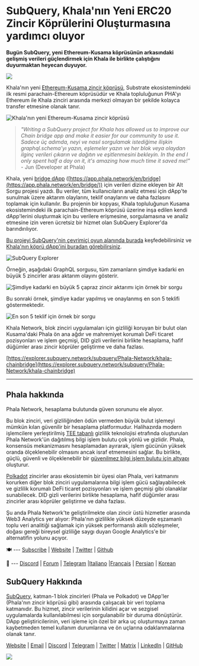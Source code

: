 # SubQuery, Khala'nın Yeni ERC20 Zincir Köprülerini Oluşturmasına yardımcı oluyor

**Bugün SubQuery, yeni Ethereum-Kusama köprüsünün arkasındaki gelişmiş verileri güçlendirmek için Khala ile birlikte çalıştığını duyurmaktan heyecan duyuyor.**

![](https://miro.medium.com/max/700/1*rXooUCLYTT3rWp-mXSryxg.png)

Khala'nın yeni [Ethereum-Kusama zincir köprüsü](https://app.phala.network/en/bridge/), Substrate ekosistemindeki ilk resmi parachain-Ethereum köprüsüdür ve Khala topluluğunun PHA'yı Ethereum ile Khala zinciri arasında merkezi olmayan bir şekilde kolayca transfer etmesine olanak tanır.

![Khala'nın yeni Ethereum-Kusama zincir köprüsü](https://miro.medium.com/max/700/1*9k8TLUugLCsXHWOHlU2Gkg.png)

> _"Writing a SubQuery project for Khala has allowed us to improve our Chain bridge app and make it easier for our community to use it. Sadece üç adımda, neyi ve nasıl sorgulamak istediğime ilişkin graphql.schema'yı yazın, eşlemeler yazın ve her blok veya olaydan ilginç verileri çıkarın ve dağıtın ve eşitlenmesini bekleyin. In the end I only spent half a day on it, it's amazing how much time it saved me!"_ - Jun (Developer at Phala)

Khala, yeni [bridge dApp](https://app.phala.network/en/bridge/) ([https://app.phala.network/en/bridge](https://app.phala.network/en/bridge/)) için verileri dizine ekleyen bir Alt Sorgu projesi yazdı. Bu veriler, tüm kullanıcıların analiz etmesi için dApp'te sunulmak üzere aktarım olaylarını, teklif onaylarını ve daha fazlasını toplamak için kullanılır. Bu projenin bir kopyası, Khala topluluğunun Kusama ekosistemindeki ilk parachain-Ethereum köprüsü üzerine inşa edilen kendi dApp'lerini oluşturmak için bu verilere erişmesine, sorgulamasına ve analiz etmesine izin veren ücretsiz bir hizmet olan SubQuery Explorer'da barındırılıyor.

[Bu projeyi SubQuery'nin çevrimiçi oyun alanında burada](https://explorer.subquery.network/subquery/Phala-Network/khala-chainbridge) keşfedebilirsiniz ve [Khala'nın köprü dApp'ini buradan görebilirsiniz](https://app.phala.network/en/bridge/).

![SubQuery Explorer](https://miro.medium.com/max/700/1*epyc3vnlRiWwEXN27lgZgw.png)

Örneğin, aşağıdaki GraphQL sorgusu, tüm zamanların şimdiye kadarki en büyük 5 zincirler arası aktarım olayını gösterir.

![Şimdiye kadarki en büyük 5 çapraz zincir aktarımı için örnek bir sorgu](https://miro.medium.com/max/700/1*lQiiQgti75yb1tVoXXxipw.png)

Bu sonraki örnek, şimdiye kadar yapılmış ve onaylanmış en son 5 teklifi göstermektedir.

![En son 5 teklif için örnek bir sorgu](https://miro.medium.com/max/700/1*SdlwnW-kkqZ_Lh4h7KFhtw.png)

Khala Network, blok zinciri uygulamaları için gizliliği koruyan bir bulut olan Kusama'daki Phala ön ana ağdır ve mahremiyet korumalı DeFi ticaret pozisyonları ve işlem geçmişi, DID gizli verilerini birlikte hesaplama, hafif düğümler arası zincir köprüler geliştirme ve daha fazlası.

[https://explorer.subquery.network/subquery/Phala-Network/khala-chainbridge](https://explorer.subquery.network/subquery/Phala-Network/khala-chainbridge)

---

## Phala hakkında

Phala Network, hesaplama bulutunda güven sorununu ele alıyor.

Bu blok zinciri, veri gizliliğinden ödün vermeden büyük bulut işlemeyi mümkün kılan güvenilir bir hesaplama platformudur. Halihazırda modern işlemcilere yerleştirilmiş [TEE tabanlı](https://en.wikipedia.org/wiki/Trusted_execution_environment) gizlilik teknolojisi etrafında oluşturulan Phala Network'ün dağıtılmış bilgi işlem bulutu çok yönlü ve gizlidir. Phala, konsensüs mekanizmasını hesaplamadan ayırarak, işlem gücünün yüksek oranda ölçeklenebilir olmasını ancak israf etmemesini sağlar. Bu birlikte, güçlü, güvenli ve ölçeklenebilir bir [güvenilmez bilgi işlem bulutu için altyapı](https://medium.com/phala-network/phala-transparent-and-private-global-computation-cloud-2d80c70ad1e9) oluşturur.

[Polkadot](https://polkadot.network/technology/) zincirler arası ekosistemin bir üyesi olan Phala, veri katmanını korurken diğer blok zinciri uygulamalarına bilgi işlem gücü sağlayabilecek ve gizlilik korumalı DeFi ticaret pozisyonları ve işlem geçmişi gibi olanaklar sunabilecek. DID gizli verilerini birlikte hesaplama, hafif düğümler arası zincirler arası köprüler geliştirme ve daha fazlası.

Şu anda Phala Network'te geliştirilmekte olan zincir üstü hizmetler arasında Web3 Analytics yer alıyor: Phala'nın gizlilikle yüksek düzeyde eşzamanlı toplu veri analitiği sağlamak için yüksek performanslı akıllı sözleşmeler, doğası gereği bireysel gizliliğe saygı duyan Google Analytics'e bir alternatifin yolunu açıyor.

🍽 --- [Subscribe](https://mailchi.mp/fd48395f09dc/w3a-landing-page) | [Website](https://phala.network/) | [Twitter](https://twitter.com/PhalaNetwork) | [Github](https://github.com/Phala-Network)

🥤 --- [Discord](https://discord.gg/myBmQu5) | [Forum](https://forum.phala.network/) | [Telegram](https://t.me/phalanetwork) |[Italiano](https://medium.com/phala-italia/ancora-pi%C3%B9-premi-in-arrivo-fino-a-150-pha-per-ksm-e-nuove-nft-in-edizione-speciale-ba2776148de8) |[Français](https://medium.com/phala-fran%C3%A7ais/encore-plus-de-r%C3%A9compenses-jusqu%C3%A0-150-pha-par-ksm-et-de-nouveaux-nft-%C3%A9dition-sp%C3%A9ciale-9e5f7683c5b6) | [Persian](https://virgool.io/PhalaNetwork-Persian/%D8%AC%D9%88%D8%A7%DB%8C%D8%B2-%D8%A8%DB%8C%D8%B4%D8%AA%D8%B1-%D8%A8%D8%B2%D9%88%D8%AF%DB%8C-%D8%AA%D8%A7-%DB%B1%DB%B5%DB%B0-pha-%D8%A8%D9%87-%D8%A7%D8%B2%D8%A7%DB%8C-%D9%87%D8%B1-ksm-%D9%88-%D9%86%D8%B3%D8%AE%D9%87-%D9%87%D8%A7%DB%8C-nft-%D9%88%DB%8C%DA%98%D9%87-ejxonlenaxp2) | [Korean](https://medium.com/phala-%ED%95%9C%EA%B5%AD)

## SubQuery Hakkında

[SubQuery](https://subquery.network/), katman-1 blok zincirleri (Phala ve Polkadot) ve DApp'ler (Phala'nın zincir köprüsü gibi) arasında çalışacak bir veri toplama katmanıdır. Bu hizmet, zincir verilerinin kilidini açar ve sezgisel uygulamalarda kullanılabilmesi için sorgulanabilir bir duruma dönüştürür. DApp geliştiricilerinin, veri işleme için özel bir arka uç oluşturmaya zaman kaybetmeden temel kullanım durumlarına ve ön uçlarına odaklanmalarına olanak tanır.

[Website](https://subquery.network/) | [Email](mailto:hello@subquery.network) | [Discord](https://discord.com/invite/78zg8aBSMG) | [Telegram](https://t.me/subquerynetwork) | [Twitter](https://twitter.com/subquerynetwork) | [Matrix](https://matrix.to/#/#subquery:matrix.org) | [LinkedIn](https://www.linkedin.com/company/subquery) | [GitHub](https://github.com/subquery)

![](https://miro.medium.com/max/600/1*3BFCkeqtKBhQXKg2C_iFwQ.gif)
